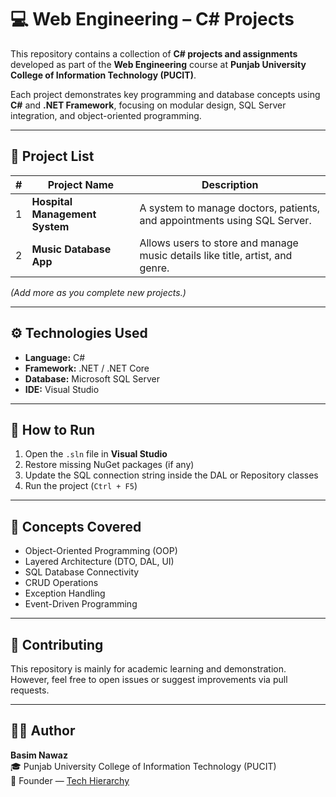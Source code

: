 # 💻 Web Engineering – C# Projects

This repository contains a collection of **C# projects and assignments** developed as part of the **Web Engineering** course at **Punjab University College of Information Technology (PUCIT)**.

Each project demonstrates key programming and database concepts using **C#** and **.NET Framework**, focusing on modular design, SQL Server integration, and object-oriented programming.

---

## 🧩 Project List

| # | Project Name | Description |
|---|---------------|-------------|
| 1 | **Hospital Management System** | A system to manage doctors, patients, and appointments using SQL Server. |
| 2 | **Music Database App** | Allows users to store and manage music details like title, artist, and genre. |

*(Add more as you complete new projects.)*

---

## ⚙️ Technologies Used
- **Language:** C#  
- **Framework:** .NET / .NET Core  
- **Database:** Microsoft SQL Server  
- **IDE:** Visual Studio  

---

## 🚀 How to Run
1. Open the `.sln` file in **Visual Studio**
2. Restore missing NuGet packages (if any)
3. Update the SQL connection string inside the DAL or Repository classes
4. Run the project (`Ctrl + F5`)

---

## 🧠 Concepts Covered
- Object-Oriented Programming (OOP)
- Layered Architecture (DTO, DAL, UI)
- SQL Database Connectivity
- CRUD Operations
- Exception Handling
- Event-Driven Programming

---

## 🤝 Contributing
This repository is mainly for academic learning and demonstration.  
However, feel free to open issues or suggest improvements via pull requests.

---

## 👨‍💻 Author
**Basim Nawaz**  
🎓 Punjab University College of Information Technology (PUCIT)  
💼 Founder — [Tech Hierarchy](https://techierarchy.org)  
